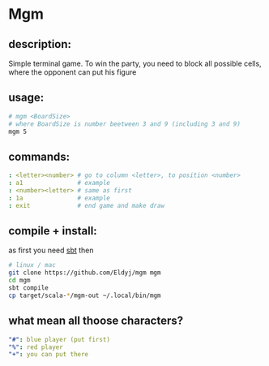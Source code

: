 # Mgm

## description:
Simple terminal game.
To win the party,
you need to block all possible cells,
where the opponent can put his figure

## usage:

```sh
# mgm <BoardSize>
# where BoardSize is number beetween 3 and 9 (including 3 and 9)
mgm 5
```

## commands:

```yaml
: <letter><number> # go to column <letter>, to position <number>
: a1               # example
: <number><letter> # same as first
: 1a               # example
: exit             # end game and make draw
```
## compile + install:

as first you need <a href="https://docs.scala-lang.org/getting-started.html">sbt</a>
then
```sh
# linux / mac
git clone https://github.com/Eldyj/mgm mgm
cd mgm
sbt compile
cp target/scala-*/mgm-out ~/.local/bin/mgm
```

## what mean all thoose characters?

```yaml
"#": blue player (put first)
"%": red player
"+": you can put there
```

